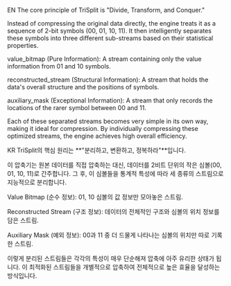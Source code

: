 EN
The core principle of TriSplit is "Divide, Transform, and Conquer."

Instead of compressing the original data directly, the engine treats it as a sequence of 2-bit symbols (00, 01, 10, 11). It then intelligently separates these symbols into three different sub-streams based on their statistical properties.

value_bitmap (Pure Information): A stream containing only the value information from 01 and 10 symbols.

reconstructed_stream (Structural Information): A stream that holds the data's overall structure and the positions of symbols.

auxiliary_mask (Exceptional Information): A stream that only records the locations of the rarer symbol between 00 and 11.

Each of these separated streams becomes very simple in its own way, making it ideal for compression. By individually compressing these optimized streams, the engine achieves high overall efficiency.

KR
TriSplit의 핵심 원리는 **"분리하고, 변환하고, 정복하라"**입니다.

이 압축기는 원본 데이터를 직접 압축하는 대신, 데이터를 2비트 단위의 작은 심볼(00, 01, 10, 11)로 간주합니다. 그 후, 이 심볼들을 통계적 특성에 따라 세 종류의 스트림으로 지능적으로 분리합니다.

Value Bitmap (순수 정보): 01, 10 심볼의 값 정보만 모아놓은 스트림.

Reconstructed Stream (구조 정보): 데이터의 전체적인 구조와 심볼의 위치 정보를 담은 스트림.

Auxiliary Mask (예외 정보): 00과 11 중 더 드물게 나타나는 심볼의 위치만 따로 기록한 스트림.

이렇게 분리된 스트림들은 각각의 특성이 매우 단순해져 압축에 아주 유리한 상태가 됩니다. 이 최적화된 스트림들을 개별적으로 압축하여 전체적으로 높은 효율을 달성하는 방식입니다.
